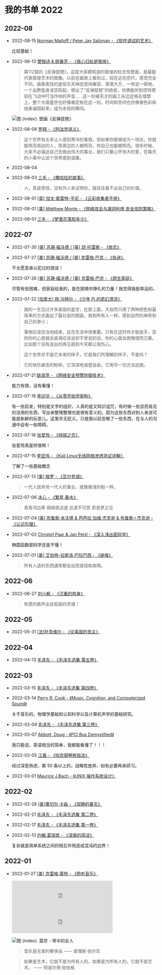 # 我的书单 2022

[annotation]: [id] (e4453e06-caa7-43d1-badb-3e70b8c76490)
[annotation]: [status] (public)
[annotation]: [create_time] (2022-01-27 22:57:53)
[annotation]: [category] (读书笔记)
[annotation]: [tags] ()
[annotation]: [comments] (true)
[annotation]: [url] (http://blog.ccyg.studio/article/e4453e06-caa7-43d1-badb-3e70b8c76490)

## 2022-08

- 2022-08-15 [Norman Matloff / Peter Jay Salzman - 《软件调试的艺术》](https://book.douban.com/subject/4111413/)

    比较基础！

- 2022-08-13 [樊锦诗 & 顾春芳 - 《我心归处是敦煌》](https://book.douban.com/subject/34799573/)

    > 第112窟的《反弹琵琶》，这是大家都知道的敦煌的标志性壁画，是最能代表敦煌艺术的图像。以前在画册上看到过，现在近在咫尺，感觉完全不同。画面表现的是伎乐天神态悠闲雍容、落落大方，一举足一顿地，一个出胯旋身凌空跃起，使出了“反弹琵琶”的绝技，仿佛能听到项饰臂钏在飞动中叮当作响的声音……这一刻被天才的画工永远定格在墙壁上，整个大唐盛世也好像被定格在这一刻，时间和空间也仿佛被色彩和线条凝固起来，成为永恒的瞬间。

    ![图 {index}. 壁画《反弹琵琶》](./images/pipa.webp)


- 2022-08-08 [罗翔 - 《刑法学讲义》](https://book.douban.com/subject/35154591/)

    > 这个世界有太多让人感到寒冷的事情，但如果你能够成为一场光，你就能照亮周边的人，而周边的人被照亮，你自己也能被照亮。很多时候，大家不必强迫自己去做出伟大的事业，我们只要心怀伟大的爱，在每天的小事中让这个世界感到温暖。

- 2022-08-04

    <div class='ui jplayer audio' data-url='https://link.hhtjim.com/kw/150150.mp3' format='mp3' title='林海 - 《再见往事，再见》'></div>

- 2022-08-03 [三毛 - 《撒哈拉的故事》](https://book.douban.com/subject/1361264/)

    > 人，真是奇怪，没有外人来证明你，就往往看不出自己的价值。

- 2022-08-01 [[英] 加文·普雷特-平尼 - 《云彩收集者手册》](https://book.douban.com/subject/27624390/)

- 2022-08-01 [[美] Matthew Monte - 《网络攻击与漏洞利用 安全攻防策略》](https://book.douban.com/subject/30205620/)

- 2022-08-01 [三毛 - 《梦里花落知多少》](https://book.douban.com/subject/1082398/)

## 2022-07

- 2022-07-30 [[美] 苏珊·福沃德 / [美] 琼·托雷斯 - 《依恋》](https://book.douban.com/subject/30199459/)

- 2022-07-27 [[美] 苏珊·福沃德 / [美] 克雷格·巴克 - 《执迷》](https://book.douban.com/subject/30199456/)

    不太愿意承认犯过的错误！

- 2022-07-26 [[美] 苏珊·福沃德 / [美] 克雷格·巴克 - 《原生家庭》](https://book.douban.com/subject/30199434/)

    尽管有些困难，但家庭给我的，是在困境中挣扎的力量！我觉得我挺幸运的。

- 2022-07-22 [[加拿大] 扬·马特尔 - 《少年 Pi 的奇幻漂流》](https://book.douban.com/subject/30216638/)

    > 我的一生见过许多美丽的星空，在那上面，大自然只用了两种颜色和最简单的方式画出了最壮丽的图画，我和所有人一样，感到自然的神奇和自己的渺小；
    >
    > 事物应该恰当地结束，这在生活中很重要。只有在这时你才能放手，否则你的心里就会装满应该说却不曾说的话，你的心就会因悔恨而沉重。比如那个没有说出的再见直到今天都让我伤心。
    >
    > 这个世界并不是它本来的样子，它是我们所理解的样子，不是吗？
    >
    > 它的快乐被击的粉碎，它深深地渴望自由，它用尽一切方法逃跑。


- 2022-07-21 [姚淑萍 - 《网络安全预警防御技术》](https://book.douban.com/subject/30572775/)

    能力有限，没有看懂！

- 2022-07-19 [李运华 - 《从零开始学架构》](https://book.douban.com/subject/30335935/)

    有一些启发，特别是文字的组织，人真的是又知识诅咒，有时候一些显而易见的没用的东西，写出来整理整理也是很有意义的。因为这些东西对别人来说可能是新鲜的玩意儿。这里并无贬义，只是我以前忽略了一些东西，在与人的沟通中会有一些障碍。

- 2022-07-18 [张爱玲 - 《倾城之恋》](https://book.douban.com/subject/10757940/)

    张爱玲真是矫情啊！

- 2022-07-15 [李亚伟 - 《Kali Linux无线网络渗透测试详解》](https://book.douban.com/subject/26743729/)

    了解了一些基础概念

- 2022-07-13 [[美] 梭罗 - 《瓦尔登湖》](https://book.douban.com/subject/6041310/)

    > 一代人放弃另一代人的事业，就像搁浅的船一样。

- 2022-07-06 [冰心 - 《繁星·春水》](https://book.douban.com/subject/26835043/)

    > 青青河边草 绵绵思远道 远道不可思 夙昔梦之见

- 2022-07-04 [[美] 布鲁斯·本沃德 & 芭芭拉·加维·杰克逊 & 布鲁斯·r·杰克逊 - 《认识乐理》](https://book.douban.com/subject/26825412/)

- 2022-07-02 [Christof Paar & Jan Pelzl - 《深入浅出密码学》](https://book.douban.com/subject/19986936/)

    椭圆函数密码学还是不懂！

- 2022-07-01 [[美] 艾伯特-拉斯洛·巴拉巴西 - 《链接》](https://book.douban.com/subject/24862722/)

    > 所有人造的东西通常都会出现错误和故障。

## 2022-06

- 2022-06-27 [刘小枫 - 《沉重的肉身》](https://book.douban.com/subject/1059537/)

    > 性感的歌声出自孤独的灵魂！

## 2022-05

- 2022-05-31 [[法]托克维尔 - 《论美国的民主》](https://book.douban.com/subject/1041385/)

## 2022-04

- 2022-04-13 [毛泽东 - 《毛泽东选集 第五卷》](https://book.douban.com/subject/1916533/)

## 2022-03

- 2022-03-15 [毛泽东 - 《毛泽东选集 第四卷》](https://book.douban.com/subject/1139359/)

- 2022-03-14 [Perry R. Cook - 《Music, Cognition, and Computerized Sound》](https://book.douban.com/subject/1935213/)

    关于音乐的，物理学基础和认知科学以及计算机声学的基础研究。

- 2022-03-09 [毛泽东 - 《毛泽东选集 第三卷》](https://book.douban.com/subject/1077621/)

- 2022-03-07 [Abbott, Doug - 《PCI Bus Demystified》](https://book.douban.com/subject/4329391/)

    我只能说，英语相当的简单，我都能看懂了！！！

- 2022-03-05 [江晨 - 《哈农钢琴练指法》](https://book.douban.com/subject/3192794/)

    经过深思熟虑，第 50 条以上的，战略性放弃，如有必要再来研习。

- 2022-03-01 [Maurice J.Bach - 《UNIX 操作系统设计》](https://book.douban.com/subject/1035710/)

## 2022-02

- 2022-02-28 [[美]蕾切尔·卡森 - 《寂静的春天》](https://book.douban.com/subject/27614954/)

- 2022-02-21 [毛泽东 - 《毛泽东选集 第二卷》](https://book.douban.com/subject/1125026/)

- 2022-02-17 [毛泽东 - 《毛泽东选集 第一卷》](https://book.douban.com/subject/1139360/)

- 2022-02-13 [约翰.葛瑞宾 - 《深奥的简洁》](https://book.douban.com/subject/3370214/)

    复杂就是简单系统之间的相互作用造成混沌的边界！

## 2022-01

- 2022-01-27 [[美] 克雷格·莱特 - 《聆听音乐》](https://book.douban.com/subject/10590165/)

    <iframe class='row' frameborder="no" border="0" marginwidth="0" marginheight="0" width=330 height=86 src="https://music.163.com/outchain/player?type=2&id=22341167&height=66"></iframe>

    <iframe class='row' frameborder="no" border="0" marginwidth="0" marginheight="0" width=330 height=86 src="https://music.163.com/outchain/player?type=2&id=1400389599&height=66"></iframe>

    ![图 {index}. 莫奈 - 带伞的女人](./images/Lady%20with%20an%20umbrella%20by%20Claude%20Monet.jpg)

    > 音乐是无害的奢侈品 —— 查理斯·伯尔尼


    > 如果是艺术，它就不是为所有人的，如果是为所有人的，它就不是艺术。 —— 阿诺尔德·勋伯格


